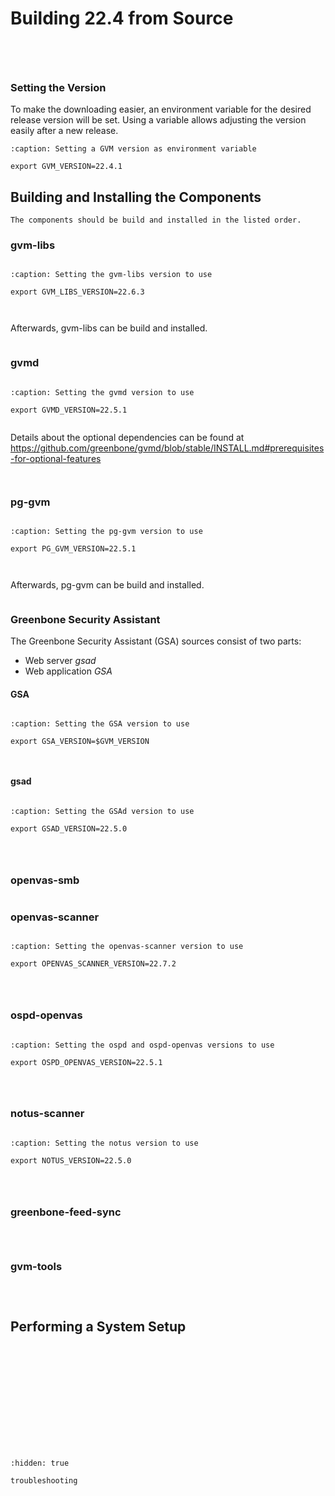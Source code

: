# Building 22.4 from Source

```{include} /22.4/source-build/introduction.md
```

```{highlight} shell-session
```

```{include} /22.4/source-build/hardware.md
```

```{include} /22.4/source-build/prerequisites.md
```

### Setting the Version

To make the downloading easier, an environment variable for the desired release
version will be set. Using a variable allows adjusting the version easily after
a new release.

```{code-block}
:caption: Setting a GVM version as environment variable

export GVM_VERSION=22.4.1
```

## Building and Installing the Components

```{note}
The components should be build and installed in the listed order.
```

### gvm-libs

```{include} /22.4/source-build/gvm-libs/description.md
```

```{code-block}
:caption: Setting the gvm-libs version to use

export GVM_LIBS_VERSION=22.6.3
```

```{include} /22.4/source-build/gvm-libs/dependencies.md
```

```{include} /22.4/source-build/gvm-libs/download.md
```

Afterwards, gvm-libs can be build and installed.

```{include} /22.4/source-build/gvm-libs/build.md
```

### gvmd

```{include} /22.4/source-build/gvmd/description.md
```

```{code-block}
:caption: Setting the gvmd version to use

export GVMD_VERSION=22.5.1
```

```{include} /22.4/source-build/gvmd/dependencies.md
```

Details about the optional dependencies can be found at
<https://github.com/greenbone/gvmd/blob/stable/INSTALL.md#prerequisites-for-optional-features>

```{include} /22.4/source-build/gvmd/download.md
```

```{include} /22.4/source-build/gvmd/build.md
```

### pg-gvm

```{include} /22.4/source-build/pg-gvm/description.md
```

```{code-block}
:caption: Setting the pg-gvm version to use

export PG_GVM_VERSION=22.5.1
```

```{include} /22.4/source-build/pg-gvm/dependencies.md
```

```{include} /22.4/source-build/pg-gvm/download.md
```

Afterwards, pg-gvm can be build and installed.

```{include} /22.4/source-build/pg-gvm/build.md
```

### Greenbone Security Assistant

The Greenbone Security Assistant (GSA) sources consist of two parts:

- Web server *gsad*
- Web application *GSA*

#### GSA

```{include} /22.4/source-build/gsa/description.md
```

```{code-block}
:caption: Setting the GSA version to use

export GSA_VERSION=$GVM_VERSION
```

```{include} /22.4/source-build/gsa/download.md
```

```{include} /22.4/source-build/gsa/build.md
```

#### gsad

```{include} /22.4/source-build/gsad/description.md
```

```{code-block}
:caption: Setting the GSAd version to use

export GSAD_VERSION=22.5.0
```

```{include} /22.4/source-build/gsad/dependencies.md
```

```{include} /22.4/source-build/gsad/download.md
```

```{include} /22.4/source-build/gsad/build.md
```

### openvas-smb

```{include} /22.4/source-build/openvas-smb.md
```

### openvas-scanner

```{include} /22.4/source-build/openvas-scanner/description.md
```

```{code-block}
:caption: Setting the openvas-scanner version to use

export OPENVAS_SCANNER_VERSION=22.7.2
```

```{include} /22.4/source-build/openvas-scanner/dependencies.md
```

```{include} /22.4/source-build/openvas-scanner/download.md
```

```{include} /22.4/source-build/openvas-scanner/build.md
```

### ospd-openvas

```{include} /22.4/source-build/ospd-openvas/description.md
```

```{code-block}
:caption: Setting the ospd and ospd-openvas versions to use

export OSPD_OPENVAS_VERSION=22.5.1
```

```{include} /22.4/source-build/ospd-openvas/dependencies.md
```

```{include} /22.4/source-build/ospd-openvas/download.md
```

```{include} /22.4/source-build/ospd-openvas/build.md
```

### notus-scanner

```{include} /22.4/source-build/notus-scanner/description.md
```

```{code-block}
:caption: Setting the notus version to use

export NOTUS_VERSION=22.5.0
```

```{include} /22.4/source-build/notus-scanner/dependencies.md
```

```{include} /22.4/source-build/notus-scanner/download.md
```

```{include} /22.4/source-build/notus-scanner/build.md
```

### greenbone-feed-sync

```{include} /22.4/source-build/greenbone-feed-sync/description.md
```

```{include} /22.4/source-build/greenbone-feed-sync/dependencies.md
```

```{include} /22.4/source-build/greenbone-feed-sync/install.md
```

### gvm-tools

```{include} /22.4/source-build/gvm-tools/description.md
```

```{include} /22.4/source-build/gvm-tools/dependencies.md
```

```{include} /22.4/source-build/gvm-tools/install.md
```

## Performing a System Setup

```{include} /22.4/source-build/redis.md
```

```{include} /22.4/source-build/mqtt-broker.md
```

```{include} /22.4/source-build/directory-permissions.md
```

```{include} /22.4/source-build/gpg.md
```

```{include} /22.4/source-build/sudo-scanning.md
```

```{include} /22.4/source-build/postgres.md
```

```{include} /22.4/source-build/admin-user.md
```

```{include} /22.4/source-build/feed-import-owner.md
```

```{include} /22.4/source-build/systemd.md
```

```{include} /22.4/source-build/feed-sync.md
```

```{include} /22.4/source-build/start-services.md
```

```{include} /22.4/source-build/feed-loading.md
```

```{include} /22.4/source-build/finish.md
```

```{toctree}
:hidden: true

troubleshooting
```
